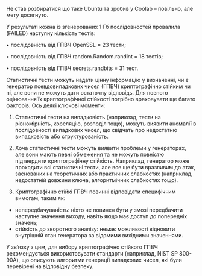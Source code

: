Не став розбиратися що таке Ubuntu та зробив у Coolab – повільно, але мету досягнуто. 

У результаті кожна із згенерованих 1 Гб послідовностей провалила (FAILED) наступну кількість тестів:

   •	послідовність від ГПВЧ OpenSSL  =  23 тести;

   •	послідовність від ГПВЧ random.Random.randint = 18 тестів;

   •	послідовність від ГПВЧ secrets.randbits =  31 тест.

Статистичні тести можуть надати цінну інформацію у визначенні, чи є генератор псевдовипадкових чисел (ГПВЧ) криптографічно стійким чи ні, але вони не можуть дати остаточну відповідь. Для повного оцінювання їх криптографічної стійкості потрібно враховувати ще багато факторів. Ось деякі ключові моменти:

1.	Статистичні тести на випадковість (наприклад, тести на рівномірність, кореляцію, розподіл тощо), можуть виявити аномалії в послідовності випадкових чисел, що свідчать про недостатню випадковість або структурованість.

2.	Хоча статистичні тести можуть виявити проблеми у генераторах, але вони мають певні обмеження та не можуть повністю підтвердити криптографічну стійкість. Наприклад, генератор може проходити всі статистичні тести, але все ще бути вразливим до атак, заснованих на теоретичних або практичних слабкостях (наприклад, недостатній довжини ключа, алгоритмічних слабкостях тощо).

3.	Криптографічно стійкі ГПВЧ повинні відповідати специфічним вимогам, таким як:
-	непередбачуваність: ніхто не повинен бути у змозі передбачити наступне значення виходу, навіть якщо має доступ до попередніх значень;
-	стійкість до зворотного аналізу: немає можливості відновити внутрішній стан генератора за відомими вихідними значеннями.

У зв’язку з цим, для вибору криптографічно стійкого ГПВЧ рекомендується використовувати стандарти (наприклад, NIST SP 800-90A), що описують алгоритми генерації випадкових чисел, які були перевірені на відповідну безпеку.
